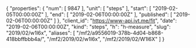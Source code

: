 {
  "properties": {
    "num": [
      9847
    ],
    "unit": [
      "steps"
    ],
    "start": [
      "2019-02-05T00:00:00Z"
    ],
    "end": [
      "2019-02-06T00:00:00Z"
    ],
    "published": [
      "2019-02-06T00:00:00Z"
    ]
  },
  "client_id": "https://www-api.jvt.me/fit",
  "date": "2019-02-06T00:00:00Z",
  "kind": "steps",
  "h": "h-measure",
  "slug": "2019/02/w1l6x",
  "aliases": [
    "/mf2/a9556019-378b-4d04-b868-418bbffbbb4a/",
    "/mf2/2019/02/w1l6x",
    "/mf2/2019/02/W1l6X"
  ]
}
